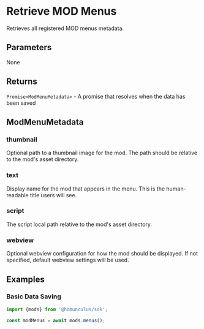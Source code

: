 # Retrieve MOD Menus

Retrieves all registered MOD menus metadata.

## Parameters

None

## Returns

`Promise<ModMenuMetadata>` - A promise that resolves when the data has been saved

## ModMenuMetadata

### thumbnail

Optional path to a thumbnail image for the mod.
The path should be relative to the mod's asset directory.

### text

Display name for the mod that appears in the menu.
This is the human-readable title users will see.

### script

The script local path relative to the mod's asset directory.

### webview

Optional webview configuration for how the mod should be displayed.
If not specified, default webview settings will be used.

## Examples

### Basic Data Saving

```typescript
import {mods} from '@homunculus/sdk';

const modMenus = await mods.menus();
```
